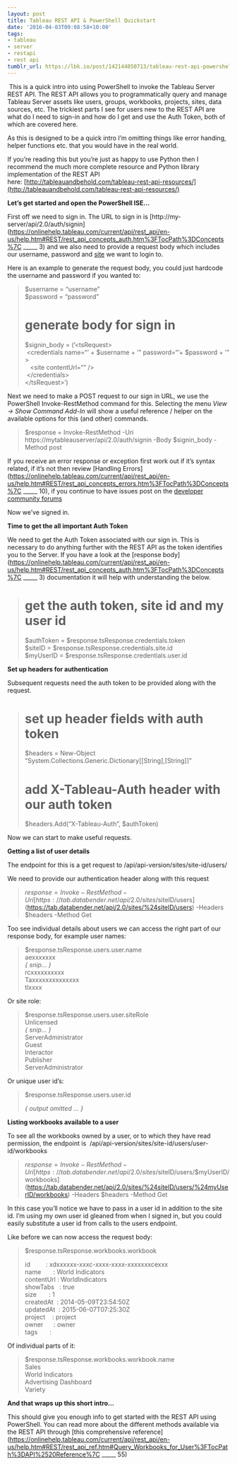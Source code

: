 ```yaml
---
layout: post
title: Tableau REST API & PowerShell Quickstart
date: '2016-04-03T09:08:58+10:00'
tags:
- tableau
- server
- restapi
- rest api
tumblr_url: https://lbk.io/post/142144850713/tableau-rest-api-powershell-quickstart
---
```

&nbsp;This is a quick intro into using PowerShell to invoke the Tableau Server REST API. The REST API allows you to programmatically query and manage Tableau Server assets like users, groups, workbooks, projects, sites, data sources, etc. The trickiest parts I see for users new to the REST API are what do I need to sign-in and how do I get and use the Auth Token, both of which are covered here.

As this is designed to be a quick intro I’m omitting things like error handing, helper functions etc. that you would have in the real world.

If you’re reading this but you’re just as happy to use Python then I recommend the much more complete resource and Python library implementation of the REST API here:&nbsp;[http://tableauandbehold.com/tableau-rest-api-resources/](http://tableauandbehold.com/tableau-rest-api-resources/)

**Let’s get started and open the PowerShell ISE…**

First off we need to sign in. The URL to sign in is&nbsp;[http://my-server/api/2.0/auth/signin](https://onlinehelp.tableau.com/current/api/rest_api/en-us/help.htm#REST/rest_api_concepts_auth.htm%3FTocPath%3DConcepts%7C _____ 3) and we also need to provide a request body which includes our username, password and [site](https://onlinehelp.tableau.com/current/server/en-us/sites_intro.htm) we want to login to.

Here is an example to generate the request body, you could just hardcode the username and password if you wanted to:

> $username = “username”  
> $password = “password”
> 
> # generate body for sign in  
> $signin\_body = (’\<tsRequest\>  
> &nbsp;\<credentials name=“’ + $username + ’” password=“’+ $password + ’” \>  
> &nbsp; &nbsp;\<site contentUrl=“” /\>  
> &nbsp;\</credentials\>  
> \</tsRequest\>’)

Next we need to make a POST request to our sign in URL, we use the PowerShell Invoke-RestMethod command for this. Selecting the menu _View -\> Show Command Add-In_ will show a useful reference / helper on the available options for this (and other) commands.

> $response = Invoke-RestMethod -Uri https://mytableauserver/api/2.0/auth/signin -Body $signin\_body -Method post

If you receive an error response or exception first work out if it’s syntax related, if it’s not then review [Handling Errors](https://onlinehelp.tableau.com/current/api/rest_api/en-us/help.htm#REST/rest_api_concepts_errors.htm%3FTocPath%3DConcepts%7C _____ 10), if you continue to have issues post on the [developer community forums](https://community.tableau.com/community/developers)

Now we’ve signed in.

**Time to get the all important Auth Token**

We need to get the Auth Token associated with our sign in. This is necessary to do anything further with the REST API as the token identifies you to the Server. If you have a look at the [response body](https://onlinehelp.tableau.com/current/api/rest_api/en-us/help.htm#REST/rest_api_concepts_auth.htm%3FTocPath%3DConcepts%7C _____ 3)&nbsp;documentation it will help with understanding the below.

> # get the auth token, site id and my user id
> 
> $authToken = $response.tsResponse.credentials.token  
> $siteID = $response.tsResponse.credentials.site.id  
> $myUserID = $response.tsResponse.credentials.user.id

**Set up headers for authentication**

Subsequent requests need the auth token to be provided along with the request.

> # set up header fields with auth token  
> $headers = New-Object “System.Collections.Generic.Dictionary[[String],[String]]”
> 
> # add X-Tableau-Auth header with our auth token  
> $headers.Add(“X-Tableau-Auth”, $authToken)

Now we can start to make useful requests.

**Getting a list of user details**

The endpoint for this is a get request to /api/api-version/sites/site-id/users/

We need to provide our authentication header along with this request

> $response = Invoke-RestMethod -Uri [https://tab.databender.net/api/2.0/sites/$siteID/users](https://tab.databender.net/api/2.0/sites/%24siteID/users) -Headers $headers -Method Get

Too see individual details about users we can access the right part of our response body, for example user names:

> $response.tsResponse.users.user.name  
> aexxxxxxx  
> _{ snip… }_  
> rcxxxxxxxxxx  
> Taxxxxxxxxxxxxxx  
> tlxxxx

Or site role:

> $response.tsResponse.users.user.siteRole  
> Unlicensed  
> _{ snip… }_  
> ServerAdministrator  
> Guest  
> Interactor  
> Publisher  
> ServerAdministrator

Or unique user id’s:

> $response.tsResponse.users.user.id
> 
> _{ output omitted … }_

**Listing workbooks available to a user**

To see all the workbooks owned by a user, or to which they have read permission, the endpoint is&nbsp; /api/api-version/sites/site-id/users/user-id/workbooks

> $response = Invoke-RestMethod -Uri [https://tab.databender.net/api/2.0/sites/$siteID/users/$myUserID/workbooks](https://tab.databender.net/api/2.0/sites/%24siteID/users/%24myUserID/workbooks) -Headers $headers -Method Get

In this case you’ll notice we have to pass in a user id in addition to the site id. I’m using my own user id gleaned from when I signed in, but you could easily substitute a user id from calls to the users endpoint.

Like before we can now access the request body:

> $response.tsResponse.workbooks.workbook
> 
> id &nbsp; &nbsp; &nbsp; &nbsp; : xdxxxxxx-xxxc-xxxx-xxxx-xxxxxxxcexxx  
> name &nbsp; &nbsp; &nbsp; : World Indicators  
> contentUrl : WorldIndicators  
> showTabs &nbsp; : true  
> size &nbsp; &nbsp; &nbsp; : 1  
> createdAt &nbsp;: 2014-05-09T23:54:50Z  
> updatedAt &nbsp;: 2015-06-07T07:25:30Z  
> project &nbsp; &nbsp;: project  
> owner &nbsp; &nbsp; &nbsp;: owner  
> tags &nbsp; &nbsp; &nbsp; :

Of individual parts of it:

> $response.tsResponse.workbooks.workbook.name  
> Sales  
> World Indicators  
> Advertising Dashboard  
> Variety

**And that wraps up this short intro…**

This should give you enough info to get started with the REST API using PowerShell. You can read more about the different methods available via the REST API through [this comprehensive reference](https://onlinehelp.tableau.com/current/api/rest_api/en-us/help.htm#REST/rest_api_ref.htm#Query_Workbooks_for_User%3FTocPath%3DAPI%2520Reference%7C _____ 55)

